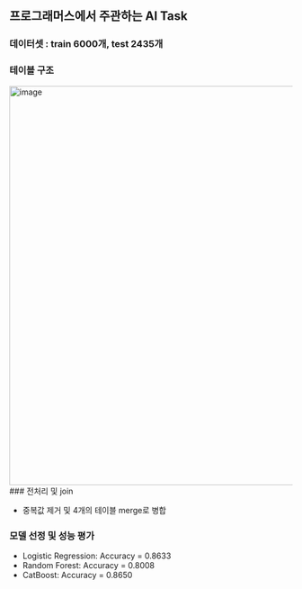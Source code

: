 ## 프로그래머스에서 주관하는 AI Task
### 데이터셋 : train 6000개, test 2435개

### 테이블 구조

<img width="709" alt="image" src="https://github.com/ysh21368/Job-Announcement-Recommendation-AI/assets/118493648/548819b7-ba32-4c95-83b0-76693a79d62f">
### 전처리 및 join

- 중복값 제거 및 4개의 테이블 merge로 병합 

### 모델 선정 및 성능 평가
- Logistic Regression: Accuracy = 0.8633
- Random Forest: Accuracy = 0.8008
- CatBoost: Accuracy = 0.8650
